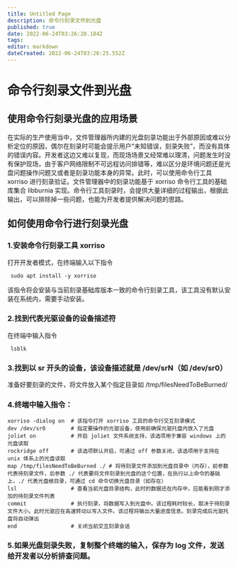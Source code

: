 ```yaml
---
title: Untitled Page
description: 命令行刻录文件到光盘
published: true
date: 2022-06-24T03:26:28.184Z
tags: 
editor: markdown
dateCreated: 2022-06-24T03:26:25.552Z
---
```


# 命令行刻录文件到光盘
## 使用命令行刻录光盘的应用场景
在实际的生产使用当中，文件管理器所内建的光盘刻录功能出于外部原因或难以分析定位的原因，偶尔在刻录时可能会提示用户“未知错误，刻录失败”，而没有具体的错误内容。开发者这边又难以复现，而现场场景又经常难以理清，问题发生时没有保护现场，由于客户网络限制不可远程访问排错等，难以区分是环境问题还是光盘问题操作问题又或者是刻录功能本身的异常。此时，可以使用命令行工具 xorriso 进行刻录验证。文件管理器中的刻录功能基于 xorriso 命令行工具的基础库集合 libburnia 实现。命令行工具刻录时，会提供大量详细的过程输出，根据此输出，可以排除掉一些问题，也能为开发者提供解决问题的思路。
## 如何使用命令行进行刻录光盘
### 1.安装命令行刻录工具 xorriso

打开开发者模式，在终端输入以下指令
```
 sudo apt install -y xorriso 
```
该指令将会安装与当前刻录基础库版本一致的命令行刻录工具，该工具没有默认安装在系统内，需要手动安装。

### 2.找到代表光驱设备的设备描述符

在终端中输入指令
```
 lsblk 
```
### 3.找到以 sr 开头的设备，该设备描述就是 /dev/srN（如 /dev/sr0）

准备好要刻录的文件，将文件放入某个指定目录如 /tmp/filesNeedToBeBurned/

### 4.终端中输入指令：
```
xorriso -dialog on 	# 该指令打开 xorriso 工具的命令行交互刻录模式
dev /dev/sr0 		# 指定要操作的光驱设备，使用前确保光驱托盘内放入了光盘
joliet on			# 开启 joliet 文件系统支持，该选项用于兼容 windows 上的光盘读取
rockridge off		# 该选项默认开启，可通过 off 参数关闭，该选项用于支持在 unix 体系上的光盘读取
map /tmp/filesNeedToBeBurned ./	# 将待刻录文件添加到光盘目录中（内存），前参数代表待刻录文件，后参数 ./ 代表要将文件刻录到光盘的这个位置，在执行以上命令的基础上，./ 代表光盘根目录，可通过 cd 命令切换光盘目录（如存在）
lsl 				# 查看当前光盘目录结构，此时的数据还在内存中，应能看到刚才添加的待刻录文件列表
commit 				# 执行刻录，将数据写入到光盘中。该过程耗时较长，取决于待刻录文件大小。此时光驱应在高速转动以写入文件。该过程将输出大量进度信息。刻录完成后光驱托盘将自动弹出
end					# 关闭当前交互刻录会话
```
### 5.如果光盘刻录失败，复制整个终端的输入，保存为 log 文件，发送给开发者以分析排查问题。